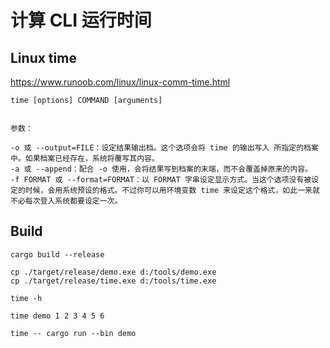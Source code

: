 # 计算 CLI 运行时间

## Linux time

https://www.runoob.com/linux/linux-comm-time.html

```shell
time [options] COMMAND [arguments]


参数：

-o 或 --output=FILE：设定结果输出档。这个选项会将 time 的输出写入 所指定的档案中。如果档案已经存在，系统将覆写其内容。
-a 或 --append：配合 -o 使用，会将结果写到档案的末端，而不会覆盖掉原来的内容。
-f FORMAT 或 --format=FORMAT：以 FORMAT 字串设定显示方式。当这个选项没有被设定的时候，会用系统预设的格式。不过你可以用环境变数 time 来设定这个格式，如此一来就不必每次登入系统都要设定一次。
```

## Build

```shell
cargo build --release

cp ./target/release/demo.exe d:/tools/demo.exe
cp ./target/release/time.exe d:/tools/time.exe

time -h

time demo 1 2 3 4 5 6

time -- cargo run --bin demo
```
